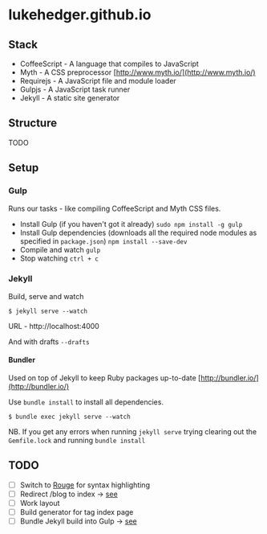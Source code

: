 lukehedger.github.io
====================

## Stack

- CoffeeScript - A language that compiles to JavaScript
- Myth - A CSS preprocessor [http://www.myth.io/](http://www.myth.io/)
- Requirejs - A JavaScript file and module loader
- Gulpjs - A JavaScript task runner
- Jekyll - A static site generator

## Structure

TODO

## Setup

### Gulp

Runs our tasks - like compiling CoffeeScript and Myth CSS files.

- Install Gulp (if you haven't got it already) `sudo npm install -g gulp`
- Install Gulp dependencies (downloads all the required node modules as specified in `package.json`) `npm install --save-dev`
- Compile and watch `gulp`
- Stop watching `ctrl + c`

### Jekyll

Build, serve and watch

```$ jekyll serve --watch```

URL - http://localhost:4000

And with drafts `--drafts`

#### Bundler

Used on top of Jekyll to keep Ruby packages up-to-date [http://bundler.io/](http://bundler.io/)

Use `bundle install` to install all dependencies.

```$ bundle exec jekyll serve --watch```

NB. If you get any errors when running `jekyll serve` trying clearing out the `Gemfile.lock` and running `bundle install`

## TODO

- [ ] Switch to [Rouge](https://github.com/jneen/rouge) for syntax highlighting
- [ ] Redirect /blog to index -> [see](https://help.github.com/articles/redirects-on-github-pages)
- [ ] Work layout
- [ ] Build generator for tag index page
- [ ] Bundle Jekyll build into Gulp -> [see](http://stackoverflow.com/questions/21293999/use-jekyll-with-gulp)
